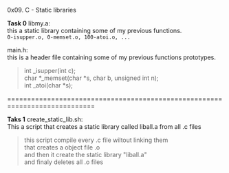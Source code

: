 0x09. C - Static libraries

**Task 0**
libmy.a:  
this a static library containing some of my previous functions.  
`0-isupper.o, 0-memset.o, 100-atoi.o, ...`  

main.h:  
this is a header file containing some of my previous functions prototypes.  
> int _isupper(int c);  
> char *_memset(char *s, char b, unsigned int n);  
> int _atoi(char *s);  

============================================================================

**Taks 1**
create_static_lib.sh:  
This a script that creates a static library called liball.a from all .c files
> this script compile every .c file wiltout linking them  
> that creates a object file .o  
> and then it create the static library "liball.a"  
> and finaly deletes all .o files  

